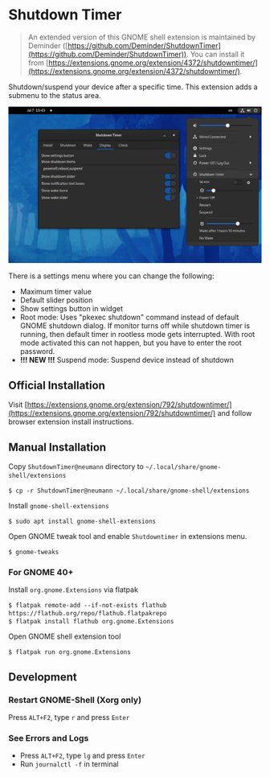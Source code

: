 # Shutdown Timer

> An extended version of this GNOME shell extension is maintained by Deminder ([https://github.com/Deminder/ShutdownTimer](https://github.com/Deminder/ShutdownTimer)). You can install it from [https://extensions.gnome.org/extension/4372/shutdowntimer/](https://extensions.gnome.org/extension/4372/shutdowntimer/).

Shutdown/suspend your device after a specific time. This extension adds a submenu to the status area. 

![Screenshot](screenshot.png)


There is a settings menu where you can change the following:
* Maximum timer value
* Default slider position
* Show settings button in widget
* Root mode: Uses "pkexec shutdown" command instead of default GNOME shutdown dialog. If monitor turns off while shutdown timer is running, then default timer in rootless mode gets interrupted.
  With root mode activated this can not happen, but you have to enter the root password.
* **!!! NEW !!!** Suspend mode: Suspend device instead of shutdown


## Official Installation

Visit [https://extensions.gnome.org/extension/792/shutdowntimer/](https://extensions.gnome.org/extension/792/shutdowntimer/) and follow browser extension install instructions.


## Manual Installation

Copy `ShutdownTimer@neumann` directory to `~/.local/share/gnome-shell/extensions`
```
$ cp -r ShutdownTimer@neumann ~/.local/share/gnome-shell/extensions
```


Install `gnome-shell-extensions`
```
$ sudo apt install gnome-shell-extensions
```

Open GNOME tweak tool and enable `Shutdowntimer` in extensions menu.
```
$ gnome-tweaks
```

### For GNOME 40+
Install `org.gnome.Extensions` via flatpak
```
$ flatpak remote-add --if-not-exists flathub https://flathub.org/repo/flathub.flatpakrepo
$ flatpak install flathub org.gnome.Extensions
```

Open GNOME shell extension tool
```
$ flatpak run org.gnome.Extensions
```

## Development

### Restart GNOME-Shell (Xorg only)
Press `ALT+F2`, type `r` and press `Enter`

### See Errors and Logs
* Press `ALT+F2`, type `lg` and press `Enter`
* Run `journalctl -f` in terminal

